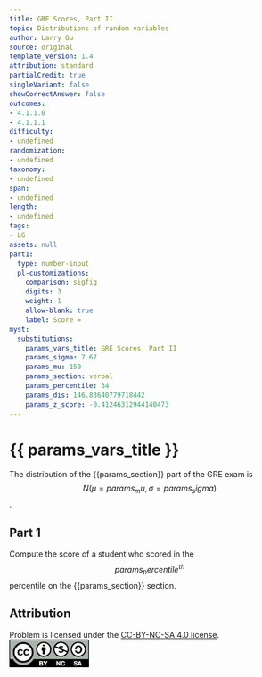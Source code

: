 ```yaml
---
title: GRE Scores, Part II
topic: Distributions of random variables
author: Larry Gu
source: original
template_version: 1.4
attribution: standard
partialCredit: true
singleVariant: false
showCorrectAnswer: false
outcomes:
- 4.1.1.0
- 4.1.1.1
difficulty:
- undefined
randomization:
- undefined
taxonomy:
- undefined
span:
- undefined
length:
- undefined
tags:
- LG
assets: null
part1:
  type: number-input
  pl-customizations:
    comparison: sigfig
    digits: 3
    weight: 1
    allow-blank: true
    label: Score =
myst:
  substitutions:
    params_vars_title: GRE Scores, Part II
    params_sigma: 7.67
    params_mu: 150
    params_section: verbal
    params_percentile: 34
    params_dis: 146.83640779718442
    params_z_score: -0.41246312944140473
---
```

# {{ params_vars_title }}
The distribution of the {{params_section}} part of the GRE exam is $$N(\mu={{params_mu}},\sigma={{params_sigma}})$$.

## Part 1

Compute the score of a student who scored in the $${{params_percentile}} ^{th}$$ percentile on the {{params_section}}  section.

## Attribution

Problem is licensed under the [CC-BY-NC-SA 4.0 license](https://creativecommons.org/licenses/by-nc-sa/4.0/).<br> ![The Creative Commons 4.0 license requiring attribution-BY, non-commercial-NC, and share-alike-SA license.](https://raw.githubusercontent.com/firasm/bits/master/by-nc-sa.png)